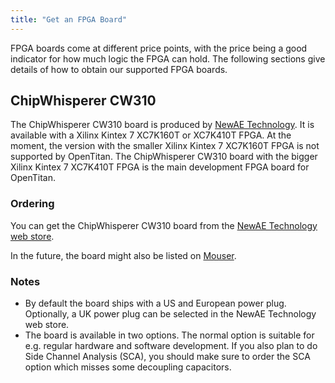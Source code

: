 ```yaml
---
title: "Get an FPGA Board"
---
```


FPGA boards come at different price points, with the price being a good indicator for how much logic the FPGA can hold.
The following sections give details of how to obtain our supported FPGA boards.

## ChipWhisperer CW310

The ChipWhisperer CW310 board is produced by [NewAE Technology](https://www.newae.com/).
It is available with a Xilinx Kintex 7 XC7K160T or XC7K410T FPGA.
At the moment, the version with the smaller Xilinx Kintex 7 XC7K160T FPGA is not supported by OpenTitan.
The ChipWhisperer CW310 board with the bigger Xilinx Kintex 7 XC7K410T FPGA is the main development FPGA board for OpenTitan.

### Ordering

You can get the ChipWhisperer CW310 board from the [NewAE Technology web store](https://store.newae.com/cw310-bergen-board-large-fpga-k410t-for-full-emulation/).

In the future, the board might also be listed on [Mouser](https://eu.mouser.com/manufacturer/newae-technology/).

### Notes

* By default the board ships with a US and European power plug.
  Optionally, a UK power plug can be selected in the NewAE Technology web store.
* The board is available in two options.
  The normal option is suitable for e.g. regular hardware and software development.
  If you also plan to do Side Channel Analysis (SCA), you should make sure to order the SCA option which misses some decoupling capacitors.
